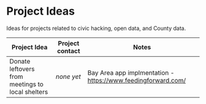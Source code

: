 # Project Ideas
Ideas for projects related to civic hacking, open data, and County data.

| Project Idea | Project contact | Notes |
| ------------ | --------------- | ----- |
| Donate leftovers from meetings to local shelters | _none yet_ | Bay Area app implmentation - https://www.feedingforward.com/ |
